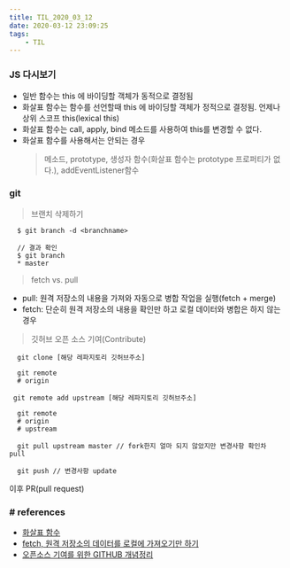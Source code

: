 ```yaml
---
title: TIL_2020_03_12
date: 2020-03-12 23:09:25
tags:
    - TIL
---
```



### JS 다시보기
- 일반 함수는 this 에 바이딩할 객체가 동적으로 결정됨
- 화살표 함수는 함수를 선언할때 this 에 바이딩할 객체가 정적으로 결정됨. 언제나 상위 스코프 this(lexical this)
- 화살표 함수는 call, apply, bind 메소드를 사용하여 this를 변경할 수 없다.
- 화살표 함수를 사용해서는 안되는 경우
   > 메소드, prototype, 생성자 함수(화살표 함수는 prototype 프로퍼티가 없다.), addEventListener함수

### git
> 브랜치 삭제하기


```text
  $ git branch -d <branchname>
  
  // 결과 확인
  $ git branch
  * master
```

> fetch vs. pull


- pull: 원격 저장소의 내용을 가져와 자동으로 병합 작업을 실행(fetch + merge)
- fetch: 단순히 원격 저장소의 내용을 확인만 하고 로컬 데이터와 병합은 하지 않는 경우


> 깃허브 오픈 소스 기여(Contribute)


```
  git clone [해당 레파지토리 깃허브주소]

  git remote
  # origin

 git remote add upstream [해당 레파지토리 깃허브주소]

  git remote
  # origin
  # upstream

  git pull upstream master // fork한지 얼마 되지 않았지만 변경사항 확인차  pull

  git push // 변경사항 update
```
이후 PR(pull request)


### # references
- [화살표 함수](https://poiemaweb.com/es6-arrow-function)
- [fetch, 원격 저장소의 데이터를 로컬에 가져오기만 하기](https://backlog.com/git-tutorial/kr/stepup/stepup3_2.html)
- [오픈소스 기여를 위한 GITHUB 개념정리](http://guruble.com/%EC%98%A4%ED%94%88%EC%86%8C%EC%8A%A4-%ED%94%84%EB%A1%9C%EC%A0%9D%ED%8A%B8%EC%9D%98-%EC%BB%A8%ED%8A%B8%EB%A6%AC%EB%B7%B0%ED%84%B0%EB%8A%94-%EC%96%B4%EB%96%BB%EA%B2%8C-%EB%90%98%EB%8A%94-%EA%B2%83/)
